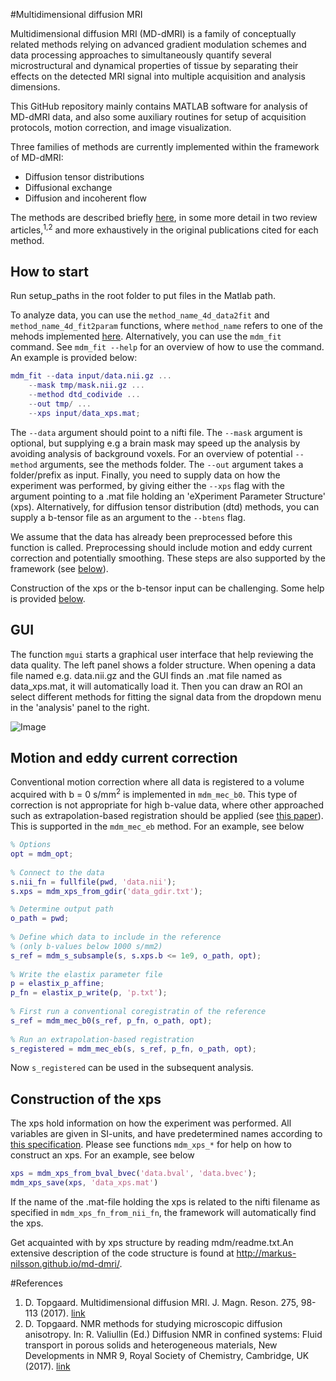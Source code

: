#Multidimensional diffusion MRI 

Multidimensional diffusion MRI (MD-dMRI) is a family of conceptually related methods relying on advanced gradient modulation schemes and data processing approaches to simultaneously quantify several microstructural and dynamical properties of tissue by separating their effects on the detected MRI signal into multiple acquisition and analysis dimensions.

This GitHub repository mainly contains MATLAB software for analysis of MD-dMRI data, and also some auxiliary routines for setup of acquisition protocols, motion correction, and image visualization.

Three families of methods are currently implemented within the framework of MD-dMRI:
* Diffusion tensor distributions
* Diffusional exchange
* Diffusion and incoherent flow

The methods are described briefly [here](methods/README.md), in some more detail in two review articles,<sup>1,2</sup> and more exhaustively in the original publications cited for each method.

## How to start

Run setup_paths in the root folder to put files in the Matlab path.

To analyze data, you can use the `method_name_4d_data2fit` and `method_name_4d_fit2param` functions, where `method_name` refers to one of the mehods implemented [here](methods). Alternatively, you can use the `mdm_fit` command. See `mdm_fit --help` for an overview of how to use the command. An example is provided below: 

```matlab
mdm_fit --data input/data.nii.gz ...
    --mask tmp/mask.nii.gz ...
    --method dtd_codivide ...
    --out tmp/ ...
    --xps input/data_xps.mat;
```

The `--data` argument should point to a nifti file. The `--mask` argument is optional, but supplying e.g a brain mask may speed up the analysis by avoiding analysis of background voxels. For an overview of potential `--method` arguments, see the methods folder. The `--out` argument takes a folder/prefix as input. Finally, you need to supply data on how the experiment was performed, by giving either the `--xps` flag with the argument pointing to a .mat file holding an 'eXperiment Parameter Structure' (xps). Alternatively, for diffusion tensor distribution (dtd) methods, you can supply a b-tensor file as an argument to the `--btens` flag. 

We assume that the data has already been preprocessed before this function is called. Preprocessing should include motion and eddy current correction and potentially smoothing. These steps are also supported by the framework (see [below](#motion-and-eddy-current-correction)).

Construction of the xps or the b-tensor input can be challenging. Some help is provided [below](#construction-of-the-xps).

## GUI
The function `mgui` starts a graphical user interface that help reviewing the data quality. The left panel shows a folder structure. When opening a data file named e.g. data.nii.gz and the GUI finds an .mat file named as data_xps.mat, it will automatically load it. Then you can draw an ROI an select different methods for fitting the signal data from the dropdown menu in the 'analysis' panel to the right. 

![Image](http://markus-nilsson.github.io/md-dmri/mgui.png)

## Motion and eddy current correction

Conventional motion correction where all data is registered to a volume acquired with b = 0 s/mm<sup>2</sup> is implemented in `mdm_mec_b0`. This type of correction is not appropriate for high b-value data, where other approached such as extrapolation-based registration should be applied (see [this paper](http://journals.plos.org/plosone/article?id=10.1371/journal.pone.0141825)). This is supported in the `mdm_mec_eb` method. For an example, see below

```matlab
% Options
opt = mdm_opt;
 
% Connect to the data
s.nii_fn = fullfile(pwd, 'data.nii');
s.xps = mdm_xps_from_gdir('data_gdir.txt');

% Determine output path
o_path = pwd;
 
% Define which data to include in the reference 
% (only b-values below 1000 s/mm2)
s_ref = mdm_s_subsample(s, s.xps.b <= 1e9, o_path, opt); 
 
% Write the elastix parameter file
p = elastix_p_affine;
p_fn = elastix_p_write(p, 'p.txt');
 
% First run a conventional coregistratin of the reference
s_ref = mdm_mec_b0(s_ref, p_fn, o_path, opt);
 
% Run an extrapolation-based registration
s_registered = mdm_mec_eb(s, s_ref, p_fn, o_path, opt);
```

Now `s_registered` can be used in the subsequent analysis.

## Construction of the xps
The xps hold information on how the experiment was performed. All variables are given in SI-units, and have predetermined names according to [this specification](mdm/readme.txt). Please see functions `mdm_xps_*` for help on how to construct an xps. For an example, see below

```matlab
xps = mdm_xps_from_bval_bvec('data.bval', 'data.bvec');
mdm_xps_save(xps, 'data_xps.mat')
```

If the name of the .mat-file holding the xps is related to the nifti filename as specified in `mdm_xps_fn_from_nii_fn`, the framework will automatically find the xps. 


Get acquainted with by xps structure by reading mdm/readme.txt.An extensive description of the code structure is found at http://markus-nilsson.github.io/md-dmri/.  



#References
1. D. Topgaard. Multidimensional diffusion MRI. J. Magn. Reson. 275, 98-113 (2017). [link](http://dx.doi.org/10.1016/j.jmr.2016.12.007)
2. D. Topgaard. NMR methods for studying microscopic diffusion anisotropy. In: R. Valiullin (Ed.) Diffusion NMR in confined systems: Fluid transport in porous solids and heterogeneous materials, New Developments in NMR 9, Royal Society of Chemistry, Cambridge, UK (2017). [link](http://dx.doi.org/10.1039/9781782623779-00226)

